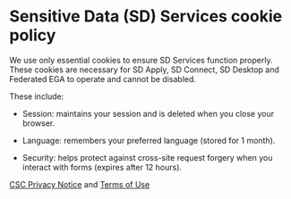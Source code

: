 # Sensitive Data (SD) Services cookie policy


We use only essential cookies to ensure SD Services function properly. These cookies are necessary for SD Apply, SD Connect, SD Desktop and Federated EGA to operate and cannot be disabled. 

These include:

* Session: maintains your session and is deleted when you close your browser.

* Language: remembers your preferred language (stored for 1 month).

* Security: helps protect against cross-site request forgery when you interact with forms (expires after 12 hours).

[CSC Privacy Notice](https://research.csc.fi/security/) and [Terms of Use](https://research.csc.fi/terms-of-use/)




